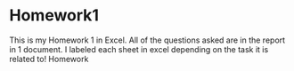 # Homework1 
This is my Homework 1 in Excel. All of the questions asked are in the report in 1 document.
I labeled each sheet in excel depending on the task it is related to!
Homework  

